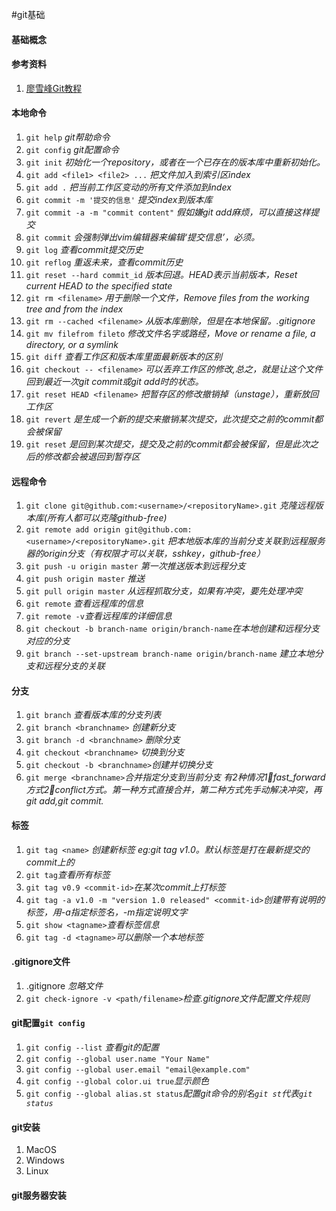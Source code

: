 #git基础

#### 基础概念

#### 参考资料
1. [廖雪峰Git教程][1]


#### 本地命令
1. `git help`    *git帮助命令*
2. `git config` *git配置命令*
3. `git init` *初始化一个repository，或者在一个已存在的版本库中重新初始化。*
4. `git add <file1> <file2> ...` *把文件加入到索引区index*
5. `git add .` *把当前工作区变动的所有文件添加到index*
6. `git commit -m '提交的信息'` *提交index到版本库*
7. `git commit -a -m "commit content"` *假如嫌git add麻烦，可以直接这样提交*
8. `git commit` *会强制弹出vim编辑器来编辑‘提交信息’，必须。*
9. `git log` *查看commit提交历史* 
10. `git reflog` *重返未来，查看commit历史* 
11. `git reset --hard commit_id` *版本回退。HEAD表示当前版本，Reset current HEAD to the specified state*
12. `git rm <filename>` *用于删除一个文件，Remove files from the working tree and from the index*
13. `git rm --cached <filename>` *从版本库删除，但是在本地保留。.gitignore*
14. `git mv filefrom fileto` *修改文件名字或路经，Move or rename a file, a directory, or a symlink*
15. `git diff` *查看工作区和版本库里面最新版本的区别*
16. `git checkout -- <filename>` *可以丢弃工作区的修改,总之，就是让这个文件回到最近一次git commit或git add时的状态。* 
17. `git reset HEAD <filename>` *把暂存区的修改撤销掉（unstage），重新放回工作区*
18. `git revert` *是生成一个新的提交来撤销某次提交，此次提交之前的commit都会被保留* 
19. `git reset` *是回到某次提交，提交及之前的commit都会被保留，但是此次之后的修改都会被退回到暂存区*

#### 远程命令
1. `git clone git@github.com:<username>/<repositoryName>.git` *克隆远程版本库(所有人都可以克隆github-free)*
2. `git remote add origin git@github.com:<username>/<repositoryName>.git` *把本地版本库的当前分支关联到远程服务器的origin分支（有权限才可以关联，sshkey，github-free）*
3. `git push -u origin master` *第一次推送版本到远程分支*
4. `git push origin master` *推送*
5. `git pull origin master` *从远程抓取分支，如果有冲突，要先处理冲突*
6. `git remote` *查看远程库的信息*
7. `git remote -v`*查看远程库的详细信息*
8. `git checkout -b branch-name origin/branch-name`*在本地创建和远程分支对应的分支*
9. `git branch --set-upstream branch-name origin/branch-name` *建立本地分支和远程分支的关联*

#### 分支
1. `git branch` *查看版本库的分支列表*
2. `git branch <branchname>` *创建新分支*
3. `git branch -d <branchname>` *删除分支*
4. `git checkout <branchname>` *切换到分支*
5. `git checkout -b <branchname>`*创建并切换分支*
6. `git merge <branchname>`*合并指定分支到当前分支   有2种情况1⃣️fast_forward方式2⃣️conflict方式。第一种方式直接合并，第二种方式先手动解决冲突，再git add,git commit.*

#### 标签
1. `git tag <name>` *创建新标签 eg:git tag v1.0。默认标签是打在最新提交的commit上的*
2. `git tag`*查看所有标签*
3. `git tag v0.9 <commit-id>`*在某次commit上打标签*
4. `git tag -a v1.0 -m "version 1.0 released" <commit-id>`*创建带有说明的标签，用-a指定标签名，-m指定说明文字*
5. `git show <tagname>`*查看标签信息*
6. `git tag -d <tagname>`*可以删除一个本地标签*

#### .gitignore文件
1. .gitignore *忽略文件*
2. `git check-ignore -v <path/filename>`*检查.gitignore文件配置文件规则*


#### **git配置**`git config` 
1. `git config --list` *查看git的配置*
1. `git config --global user.name "Your Name"`
2. `git config --global user.email "email@example.com"`
3. `git config --global color.ui true`*显示颜色*
4. `git config --global alias.st status`*配置git命令的别名`git st`代表`git status`*

#### git安装
1. MacOS
2. Windows
3. Linux

#### git服务器安装



[1]:http://www.liaoxuefeng.com/wiki/0013739516305929606dd18361248578c67b8067c8c017b000/












